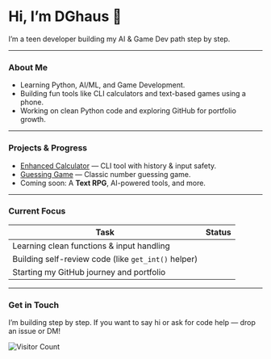 # Hi, I’m **DGhaus** 👋

I’m a teen developer building my AI & Game Dev path step by step.

---

###  About Me
- Learning Python, AI/ML, and Game Development.
- Building fun tools like CLI calculators and text-based games using a phone.
- Working on clean Python code and exploring GitHub for portfolio growth.

---

###  Projects & Progress
- [Enhanced Calculator](https://github.com/DGhaus/Enhanced-Calculator) — CLI tool with history & input safety.
- [Guessing Game](https://github.com/DGhaus/guessing-game) — Classic number guessing game.
- Coming soon: A **Text RPG**, AI-powered tools, and more.

---

###  Current Focus
| Task | Status |
|------|--------|
| Learning clean functions & input handling |  |
| Building self-review code (like `get_int()` helper) |  |
| Starting my GitHub journey and portfolio |  |

---

###  Get in Touch
I’m building step by step. If you want to say hi or ask for code help — drop an issue or DM!

![Visitor Count](https://komarev.com/ghpvc/?username=DGhaus&style=flat-square)
